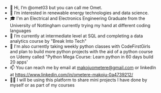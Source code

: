 - 👋 Hi, I’m @omet03 but you can call me Omet.
- 👀 I’m interested in renewable energy technologies and data science. 
- 🎓 I'm an Electrical and Electronics Engineering Graduate from the University of Nottingham currently trying my hand at different coding languages
- 🌱 I’m currently at intermediate level at SQL and completing a data analytics course by "Break Into Tech"
- 💽 I'm also currently taking weekly python classes with CodeFirstGirls and plan to build more python projects with the aid of a python course on Udemy called "Python Mega Course: Learn python in 60 days build 20 apps'
- 📫 You can reach me by email at makojuometere@gmail.com or linkedIn at https://www.linkedin.com/in/ometere-makoju-0a4739212/
- 👩‍💻 I will be using this platform to share mini projects I have done by myself or as part of my courses

<!---
omet03/omet03 is a ✨ special ✨ repository because its `README.md` (this file) appears on your GitHub profile.
You can click the Preview link to take a look at your changes.
--->
